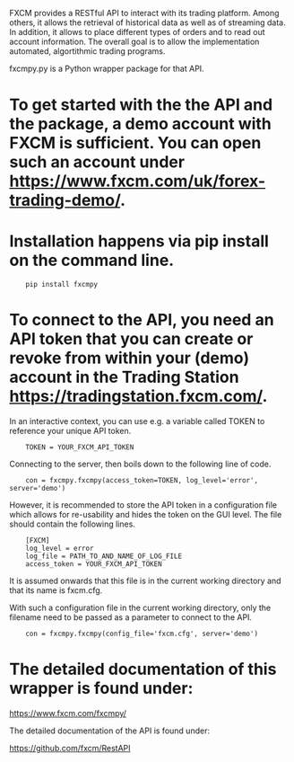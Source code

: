 FXCM provides a RESTful API to interact with its trading platform. Among others, it allows the retrieval of historical data as well as of streaming data. In addition, it allows to place different types of orders and to read out account information. The overall goal is to allow the implementation automated, algortithmic trading programs.

fxcmpy.py is a Python wrapper package for that API.

# To get started with the the API and the package, a demo account with FXCM is sufficient. You can open such an account under https://www.fxcm.com/uk/forex-trading-demo/.

# Installation happens via pip install on the command line.

		pip install fxcmpy

# To connect to the API, you need an API token that you can create or revoke from within your (demo) account in the Trading Station https://tradingstation.fxcm.com/.

In an interactive context, you can use e.g. a variable called TOKEN to reference your unique API token.

		TOKEN = YOUR_FXCM_API_TOKEN

Connecting to the server, then boils down to the following line of code.

		con = fxcmpy.fxcmpy(access_token=TOKEN, log_level='error', server='demo')

However, it is recommended to store the API token in a configuration file which allows for re-usability and hides the token on the GUI level. The file should contain the following lines.

		[FXCM]
		log_level = error
		log_file = PATH_TO_AND_NAME_OF_LOG_FILE
		access_token = YOUR_FXCM_API_TOKEN

It is assumed onwards that this file is in the current working directory and that its name is fxcm.cfg.

With such a configuration file in the current working directory, only the filename need to be passed as a parameter to connect to the API.

		con = fxcmpy.fxcmpy(config_file='fxcm.cfg', server='demo')

# The detailed documentation of this wrapper is found under:

https://www.fxcm.com/fxcmpy/

The detailed documentation of the API is found under:

https://github.com/fxcm/RestAPI